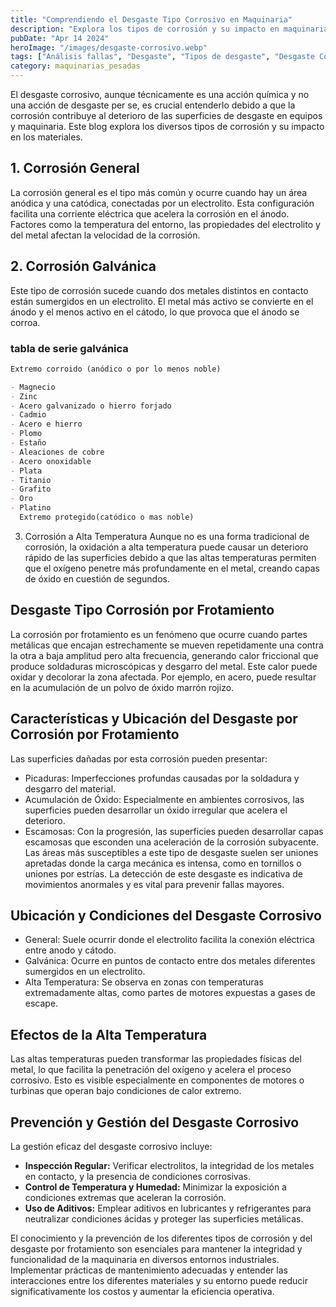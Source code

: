 ```yaml
---
title: "Comprendiendo el Desgaste Tipo Corrosivo en Maquinaria"
description: "Explora los tipos de corrosión y su impacto en maquinaria desde corrosión galvánica hasta desgaste por frotamiento y cómo prevenir estos fenómenos destructivos"
pubDate: "Apr 14 2024"
heroImage: "/images/desgaste-corrosivo.webp"
tags: ["Análisis fallas", "Desgaste", "Tipos de desgaste", "Desgaste Corrosivo"]
category: maquinarias_pesadas
---
```


El desgaste corrosivo, aunque técnicamente es una acción química y no una acción de desgaste per se, es crucial entenderlo debido a que la corrosión contribuye al deterioro de las superficies de desgaste en equipos y maquinaria. Este blog explora los diversos tipos de corrosión y su impacto en los materiales.

## 1. Corrosión General

La corrosión general es el tipo más común y ocurre cuando hay un área anódica y una catódica, conectadas por un electrolito. Esta configuración facilita una corriente eléctrica que acelera la corrosión en el ánodo. Factores como la temperatura del entorno, las propiedades del electrolito y del metal afectan la velocidad de la corrosión.

## 2. Corrosión Galvánica

Este tipo de corrosión sucede cuando dos metales distintos en contacto están sumergidos en un electrolito. El metal más activo se convierte en el ánodo y el menos activo en el cátodo, lo que provoca que el ánodo se corroa.

### tabla de serie galvánica

```markdown
Extremo corroido (anódico o por lo menos noble)

- Magnecio
- Zinc
- Acero galvanizado o hierro forjado
- Cadmio
- Acero e hierro
- Plomo
- Estaño
- Aleaciones de cobre
- Acero onoxidable
- Plata
- Titanio
- Grafito
- Oro
- Platino
  Extremo protegido(catódico o mas noble)
```

3. Corrosión a Alta Temperatura
   Aunque no es una forma tradicional de corrosión, la oxidación a alta temperatura puede causar un deterioro rápido de las superficies debido a que las altas temperaturas permiten que el oxígeno penetre más profundamente en el metal, creando capas de óxido en cuestión de segundos.

## Desgaste Tipo Corrosión por Frotamiento

La corrosión por frotamiento es un fenómeno que ocurre cuando partes metálicas que encajan estrechamente se mueven repetidamente una contra la otra a baja amplitud pero alta frecuencia, generando calor friccional que produce soldaduras microscópicas y desgarro del metal. Este calor puede oxidar y decolorar la zona afectada. Por ejemplo, en acero, puede resultar en la acumulación de un polvo de óxido marrón rojizo.

## Características y Ubicación del Desgaste por Corrosión por Frotamiento

Las superficies dañadas por esta corrosión pueden presentar:

- Picaduras: Imperfecciones profundas causadas por la soldadura y desgarro del material.
- Acumulación de Óxido: Especialmente en ambientes corrosivos, las superficies pueden desarrollar un óxido irregular que acelera el deterioro.
- Escamosas: Con la progresión, las superficies pueden desarrollar capas escamosas que esconden una aceleración de la corrosión subyacente.
  Las áreas más susceptibles a este tipo de desgaste suelen ser uniones apretadas donde la carga mecánica es intensa, como en tornillos o uniones por estrías. La detección de este desgaste es indicativa de movimientos anormales y es vital para prevenir fallas mayores.

## Ubicación y Condiciones del Desgaste Corrosivo

- General: Suele ocurrir donde el electrolito facilita la conexión eléctrica entre anodo y cátodo.
- Galvánica: Ocurre en puntos de contacto entre dos metales diferentes sumergidos en un electrolito.
- Alta Temperatura: Se observa en zonas con temperaturas extremadamente altas, como partes de motores expuestas a gases de escape.

## Efectos de la Alta Temperatura

Las altas temperaturas pueden transformar las propiedades físicas del metal, lo que facilita la penetración del oxígeno y acelera el proceso corrosivo. Esto es visible especialmente en componentes de motores o turbinas que operan bajo condiciones de calor extremo.

## Prevención y Gestión del Desgaste Corrosivo

La gestión eficaz del desgaste corrosivo incluye:

- **Inspección Regular:** Verificar electrolitos, la integridad de los metales en contacto, y la presencia de condiciones corrosivas.
- **Control de Temperatura y Humedad:** Minimizar la exposición a condiciones extremas que aceleran la corrosión.
- **Uso de Aditivos:** Emplear aditivos en lubricantes y refrigerantes para neutralizar condiciones ácidas y proteger las superficies metálicas.

El conocimiento y la prevención de los diferentes tipos de corrosión y del desgaste por frotamiento son esenciales para mantener la integridad y funcionalidad de la maquinaria en diversos entornos industriales. Implementar prácticas de mantenimiento adecuadas y entender las interacciones entre los diferentes materiales y su entorno puede reducir significativamente los costos y aumentar la eficiencia operativa.
